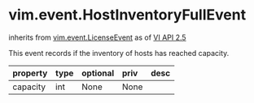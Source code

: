 vim.event.HostInventoryFullEvent
================================
inherits from [vim.event.LicenseEvent](docs/vim.event.LicenseEvent.md)
as of [VI API 2.5](vim.version.md#vim.version.version2)


This event records if the inventory of hosts has reached capacity.

| property | type | optional | priv | desc |
|:---------|:-----|:---------|:-----|:-----|
| capacity | int | None | None |  |



